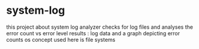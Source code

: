 # system-log
this project about system log analyzer checks for log files and analyses the error count vs error level
results : log data and a graph depicting error counts
os concept used here is file systems
